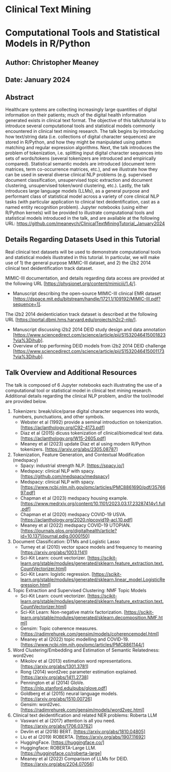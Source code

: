 # Clinical Text Mining 
# Computational Tools and Statistical Models in R/Python

## Author: Christopher Meaney

## Date: January 2024

## Abstract

Healthcare systems are collecting increasingly large quantities of digital information on their patients; much of the digital health information generated exists in clinical text format. The objective of this talk/tutorial is to introduce several computational tools and statistical models commonly encountered in clinical text mining research. The talk begins by introducing how text/string data (i.e. collections of digital character sequences) are stored in R/Python, and how they might be manipulated using pattern matching and regular expression algorithms. Next, the talk introduces the problem of tokenization, i.e. splitting input digital character sequences into sets of words/tokens (several tokenizers are introduced and empirically compared). Statistical semantic models are introduced (document term matrices, term co-occurrence matrices, etc.), and we illustrate how they can be used in several diverse clinical NLP problems (e.g. supervised document classification, unsupervised topic extraction and document clustering, unsupervised token/word clustering, etc.). Lastly, the talk introduces large language models (LLMs), as a general purpose and performant class of statistical model across a variety of core clinical NLP tasks (with particular application to clinical text deidentification, cast as a named entity recognition problem). Jupyter notebooks (using either R/Python kernels) will be provided to illustrate computational tools and statistical models introduced in the talk, and are available at the following URL: https://github.com/meaneych/ClinicalTextMiningTutorial_January2024

## Details Regarding Datasets Used in this Tutorial

Real clinical text datasets will be used to demonstrate computational tools and statistical models illustrated in this tutorial. In particular, we will make use of 1) the general purpose MIMIC-III dataset, and 2) the i2b2 2014 clinical text deidentification track dataset.

MIMIC-III documentation, and details regarding data access are provided at the following URL [https://physionet.org/content/mimiciii/1.4/]. 
- Manuscript describing the open-source MIMIC-III clinical EMR dataset [https://dspace.mit.edu/bitstream/handle/1721.1/109192/MIMIC-III.pdf?sequence=1]. 

The i2b2 2014 deidenticiation track dataset is described at the following URL [https://portal.dbmi.hms.harvard.edu/projects/n2c2-nlp/]. 
- Manuscript discussing i2b2 2014 DEID study design and data annotation [https://www.sciencedirect.com/science/article/pii/S1532046415001823?via%3Dihub]. 
- Overview of top performing DEID models from i2b2 2014 DEID challenge [https://www.sciencedirect.com/science/article/pii/S1532046415001173?via%3Dihub].

## Talk Overview and Additional Resources

The talk is composed of 6 Jupyter notebooks each illustrating the use of a computational tool or statistical model in clinical text mining research. Additional details regarding the clinical NLP problem, and/or the tool/model are provided below.

1. Tokenizers: break/slice/parse digital character sequences into words, numbers, punctuations, and other symbols.
   - Webster et al (1992) provide a seminal introduction on tokenization. [https://aclanthology.org/C92-4173.pdf]
   - Diaz et al (2015) dicuss tokenization of clinical/biomedical text data. [https://aclanthology.org/W15-2605.pdf]
   - Meaney et al (2023) update Diaz et al using modern R/Python tokenizers. [https://arxiv.org/abs/2305.08787]
2. Tokenization, Feature Generation, and Contextual Modification (medspacy)
   - Spacy: industrial strength NLP. [https://spacy.io/]
   - Medspacy: clinical NLP with spacy. [https://github.com/medspacy/medspacy]
   - Medspacy: clinical NLP with spacy. [https://www.ncbi.nlm.nih.gov/pmc/articles/PMC8861690/pdf/3576697.pdf]
   - Chapman et al (2023) medspacy housing example. [https://www.medrxiv.org/content/10.1101/2023.03.17.23287414v1.full.pdf]
   - Chapman et al (2020) medspacy COVID-19 USVA. [https://aclanthology.org/2020.nlpcovid19-acl.10.pdf]
   - Meaney et al (2022) medspacy COVID-19 UTOPIAN. [https://journals.plos.org/digitalhealth/article?id=10.1371/journal.pdig.0000150]
3. Document Classification: DTMs and Logistic Lasso
   - Turney et al (2010) vector space models and frequency to meaning [https://arxiv.org/abs/1003.1141]
   - Sci-Kit Learn: count vectorizer. [https://scikit-learn.org/stable/modules/generated/sklearn.feature_extraction.text.CountVectorizer.html]
   - Sci-Kit Learn: logistic regression. [https://scikit-learn.org/stable/modules/generated/sklearn.linear_model.LogisticRegression.html]
5. Topic Extraction and Supervised Clustering: NMF Topic Models
   - Sci-Kit Learn: count vectorizer. [https://scikit-learn.org/stable/modules/generated/sklearn.feature_extraction.text.CountVectorizer.html]
   - Sci-Kit Learn: Non-negative matrix factorization. [https://scikit-learn.org/stable/modules/generated/sklearn.decomposition.NMF.html]
   - Gensim: Topic coherence measures. [https://radimrehurek.com/gensim/models/coherencemodel.html]
   - Meaney et al (2022) topic modelling and COVID-19. [https://www.ncbi.nlm.nih.gov/pmc/articles/PMC8861144/]
6. Word Clustering/Embedding and Estimation of Semantic Relatedness: word2vec
   - Mikolov et al (2013) estimation word representations. [https://arxiv.org/abs/1301.3781]
   - Rong (2014) word2vec parameter estimation explained. [https://arxiv.org/abs/1411.2738]
   - Pennington et al (2014) GloVe. [https://nlp.stanford.edu/pubs/glove.pdf]
   - Goldberg et al (2015) neural language models. [https://arxiv.org/abs/1510.00726] 
   - Gensim: word2vec. [https://radimrehurek.com/gensim/models/word2vec.html]
7. Clinical text deidentification and related NER problems: Roberta LLM
   - Vaswani et al (2017) attention is all you need. [https://arxiv.org/abs/1706.03762]
   - Devlin et al (2018) BERT. [https://arxiv.org/abs/1810.04805]
   - Liu et al (2019) ROBERTA. [https://arxiv.org/abs/1907.11692]
   - HuggingFace. [https://huggingface.co/]
   - Huggingface: ROBERTA-Large LLM. [https://huggingface.co/roberta-large]
   - Meaney et al (2022) Comparison of LLMs for DEID. [https://arxiv.org/abs/2204.07056]


